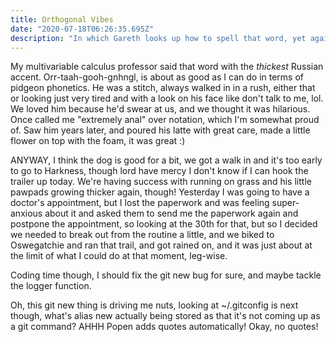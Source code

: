 ```yaml
---
title: Orthogonal Vibes
date: "2020-07-18T06:26:35.695Z"
description: "In which Gareth looks up how to spell that word, yet again."
---
```


My multivariable calculus professor said that word with the _thickest_ Russian accent. Orr-taah-gooh-gnhngl, is about as good as I can do in terms of pidgeon phonetics. He was a stitch, always walked in in a rush, either that or looking just very tired and with a look on his face like don't talk to me, lol. We loved him because he'd swear at us, and we thought it was hilarious. Once called me "extremely anal" over notation, which I'm somewhat proud of. Saw him years later, and poured his latte with great care, made a little flower on top with the foam, it was great :)

ANYWAY, I think the dog is good for a bit, we got a walk in and it's too early to go to Harkness, though lord have mercy I don't know if I can hook the trailer up today. We're having success with running on grass and his little pawpads growing thicker again, though! Yesterday I was going to have a doctor's appointment, but I lost the paperwork and was feeling super-anxious about it and asked them to send me the paperwork again and postpone the appointment, so looking at the 30th for that, but so I decided we needed to break out from the routine a little, and we biked to Oswegatchie and ran that trail, and got rained on, and it was just about at the limit of what I could do at that moment, leg-wise.

Coding time though, I should fix the git new bug for sure, and maybe tackle the logger function.

Oh, this git new thing is driving me nuts, looking at ~/.gitconfig is next though, what's alias new actually being stored as that it's not coming up as a git command? AHHH Popen adds quotes automatically! Okay, no quotes!
